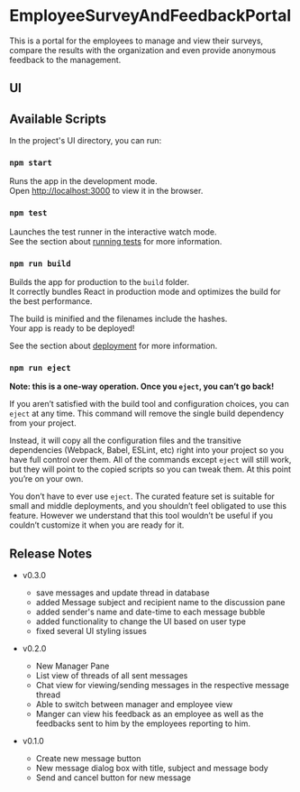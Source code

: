 # EmployeeSurveyAndFeedbackPortal
This is a portal for the employees to manage and view their surveys, compare the results with the organization and even provide anonymous feedback to the management.


## UI

## Available Scripts

In the project's UI directory, you can run:

### `npm start`

Runs the app in the development mode.<br />
Open [http://localhost:3000](http://localhost:3000) to view it in the browser.

### `npm test`

Launches the test runner in the interactive watch mode.<br />
See the section about [running tests](https://facebook.github.io/create-react-app/docs/running-tests) for more information.

### `npm run build`

Builds the app for production to the `build` folder.<br />
It correctly bundles React in production mode and optimizes the build for the best performance.

The build is minified and the filenames include the hashes.<br />
Your app is ready to be deployed!

See the section about [deployment](https://facebook.github.io/create-react-app/docs/deployment) for more information.

### `npm run eject`

**Note: this is a one-way operation. Once you `eject`, you can’t go back!**

If you aren’t satisfied with the build tool and configuration choices, you can `eject` at any time. This command will remove the single build dependency from your project.

Instead, it will copy all the configuration files and the transitive dependencies (Webpack, Babel, ESLint, etc) right into your project so you have full control over them. All of the commands except `eject` will still work, but they will point to the copied scripts so you can tweak them. At this point you’re on your own.

You don’t have to ever use `eject`. The curated feature set is suitable for small and middle deployments, and you shouldn’t feel obligated to use this feature. However we understand that this tool wouldn’t be useful if you couldn’t customize it when you are ready for it.


## Release Notes
- v0.3.0
  - save messages and update thread in database
  - added Message subject and recipient name to the discussion pane
  - added sender's name and date-time to each message bubble
  - added functionality to change the UI based on user type
  - fixed several UI styling issues

- v0.2.0
  - New Manager Pane
  - List view of threads of all sent messages
  - Chat view for viewing/sending messages in the respective message thread
  - Able to switch between manager and employee view
  - Manger can view his feedback as an employee as well as the feedbacks sent to him by the employees reporting to him.
  
- v0.1.0
  - Create new message button
  - New message dialog box with title, subject and message body
  - Send and cancel button for new message

